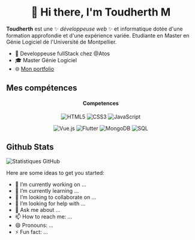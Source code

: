 <h1 align="center">👋 Hi there, I'm Toudherth M</h1>



**Toudherth** est une ✨ _développeuse web_ ✨ et informatique dotée d'une formation approfondie et d'une expérience variée. Etudiante en Master en Génie Logiciel de l'Université de Montpellier.



* 🌱 Developpeuse fullStack chez @Atos
* 🎓 Master Génie Logiciel
* 🌐 [Mon portfolio](https://portfolio-toudherths-projects.vercel.app/)

## Mes compétences

<h4 align="center">Competences</h4>
<p align="center"> 
  <img src="https://img.shields.io/badge/-HTML5-E34F26?style=flat-square&logo=html5&logoColor=white" alt="HTML5"/>
  <img src="https://img.shields.io/badge/-CSS3-1572B6?style=flat-square&logo=css3" alt="CSS3"/>
  <img src="https://img.shields.io/badge/-JavaScript-F7DF1E?style=flat-square&logo=javascript&logoColor=black" alt="JavaScript"/>
</p>

<p align="center">
  <img src="https://img.shields.io/badge/-Vue.js-4FC08D?style=flat-square&logo=vue.js&logoColor=white" alt="Vue.js"/>
  <img src="https://img.shields.io/badge/-Flutter-02569B?style=flat-square&logo=flutter&logoColor=white" alt="Flutter"/>
  <img src="https://img.shields.io/badge/-MongoDB-47A248?style=flat-square&logo=mongodb&logoColor=white" alt="MongoDB"/>
  <img src="https://img.shields.io/badge/-SQL-4479A1?style=flat-square&logo=amazon-dynamodb&logoColor=white" alt="SQL"/> <!-- Ici on utilise l'icône de Amazon DynamoDB pour représenter SQL, car il n'y a pas d'icône standard SQL sur Shields IO -->
</p>



## Github Stats
![Statistiques GitHub](lien_vers_vos_statistiques_GitHub)



Here are some ideas to get you started:

- 🔭 I’m currently working on ...
- 🌱 I’m currently learning ...
- 👯 I’m looking to collaborate on ...
- 🤔 I’m looking for help with ...
- 💬 Ask me about ...
- 📫 How to reach me: ...
- 😄 Pronouns: ...
- ⚡ Fun fact: ...




